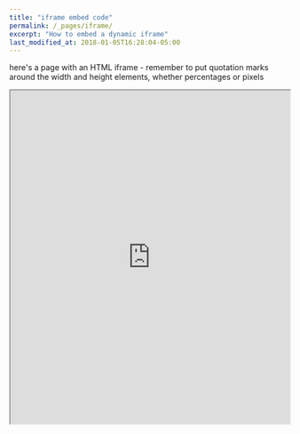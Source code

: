 ```yaml
---
title: "iframe embed code"
permalink: /_pages/iframe/
excerpt: "How to embed a dynamic iframe"
last_modified_at: 2018-01-05T16:28:04-05:00
---
```


here's a page with an HTML iframe - remember to put quotation marks around the width and height elements, whether percentages or pixels

<iframe src="https://jackdougherty.github.io/highcharts-scatter-csv-instructor-sample/" width="100%" height="600px"></iframe>
